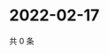 # 2022-02-17

共 0 条

<!-- BEGIN WEIBO -->
<!-- 最后更新时间 Thu Feb 17 2022 13:08:16 GMT+0800 (China Standard Time) -->

<!-- END WEIBO -->
